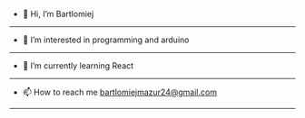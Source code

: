 - 👋 Hi, I’m Bartlomiej
- ---------------------------------------------
- 👀 I’m interested in programming and arduino
- ---------------------------------------------
- 🌱 I’m currently learning React
- ----------------------------------------------
- 📫 How to reach me bartlomiejmazur24@gmail.com
- -----------------------------------------------

<!---
bartlomiejmazur/bartlomiejmazur is a ✨ special ✨ repository because its `README.md` (this file) appears on your GitHub profile.
You can click the Preview link to take a look at your changes.
--->
